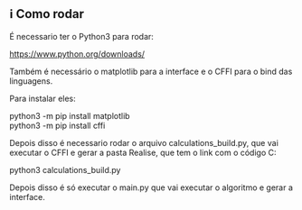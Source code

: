 ## :information_source: Como rodar

É necessario ter o Python3 para rodar:

https://www.python.org/downloads/

Também é necessário o matplotlib para a interface e
o CFFI para o bind das linguagens.

Para instalar eles:

python3 -m pip install matplotlib<br />
python3 -m pip install cffi<br />

Depois disso é necessario rodar o arquivo calculations_build.py,
que vai executar o CFFI e gerar a pasta Realise, que tem o link
com o código C:

python3 calculations_build.py<br />

Depois disso é só executar o main.py que vai executar o algoritmo
e gerar a interface.